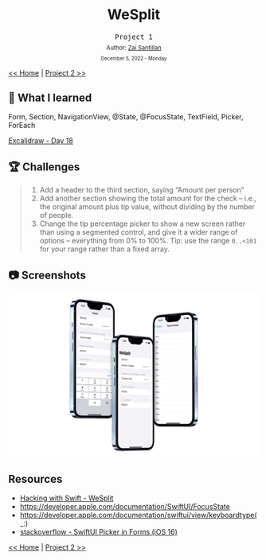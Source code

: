 <div align="center">
  <h1>WeSplit</h1>
  <samp>Project 1</samp>
  <br/>

  <sub>
    Author: <a href="https://github.com/plskz" target="_blank">Zai Santillan</a>
    <br>
    <small>December 5, 2022 - Monday</small>
  </sub>
</div>

[<< Home](../README.md) | [Project 2 >>](../02-Challenge%20Day/README.md)

## 📝 What I learned

Form, Section, NavigationView, @State, @FocusState, TextField, Picker, ForEach

[Excalidraw - Day 18](https://dub.sh/plskz-100swiftui-wesplit)

## 🏆 Challenges

> 1. Add a header to the third section, saying “Amount per person”
> 1. Add another section showing the total amount for the check – i.e., the original amount plus tip value, without dividing by the number of people.
> 1. Change the tip percentage picker to show a new screen rather than using a segmented control, and give it a wider range of options – everything from 0% to 100%. Tip: use the range `0..<101` for your range rather than a fixed array.

## 📷 Screenshots

<div align="center">

![WeSplit - 2](./Screenshots/Mockup-WeSplit-2.png)

</div>

## Resources

- [Hacking with Swift - WeSplit](https://www.hackingwithswift.com/books/ios-swiftui/wesplit-wrap-up)
- https://developer.apple.com/documentation/SwiftUI/FocusState
- https://developer.apple.com/documentation/swiftui/view/keyboardtype(_:)
- [stackoverflow - SwiftUI Picker in Forms (iOS 16)](https://stackoverflow.com/questions/73896801/swiftui-picker-in-forms-ios-16)

[<< Home](../README.md) | [Project 2 >>](../02-Challenge%20Day/README.md)
